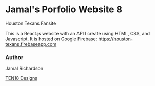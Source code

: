 # Jamal's Porfolio Website 8

Houston Texans Fansite

This is a React.js website with an API I create using HTML, CSS, and Javascript. It is hosted on Google Firebase: https://houston-texans.firebaseapp.com



### Author



Jamal Richardson


[TEN18 Designs](http://www.ten18designs.com)
